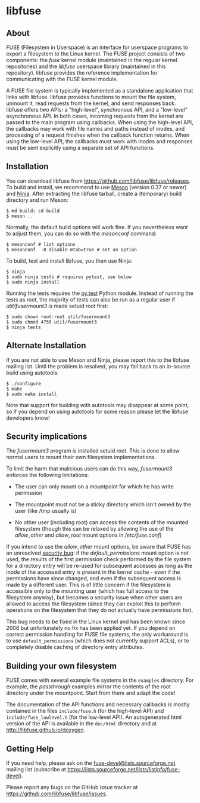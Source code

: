 libfuse
=======

About
-----

FUSE (Filesystem in Userspace) is an interface for userspace programs
to export a filesystem to the Linux kernel. The FUSE project consists
of two components: the *fuse* kernel module (maintained in the regular
kernel repositories) and the *libfuse* userspace library (maintained
in this repository). libfuse provides the reference implementation
for communicating with the FUSE kernel module.

A FUSE file system is typically implemented as a standalone
application that links with libfuse. libfuse provides functions to
mount the file system, unmount it, read requests from the kernel, and
send responses back. libfuse offers two APIs: a "high-level",
synchronous API, and a "low-level" asynchronous API. In both cases,
incoming requests from the kernel are passed to the main program using
callbacks. When using the high-level API, the callbacks may work with
file names and paths instead of inodes, and processing of a request
finishes when the callback function returns. When using the low-level
API, the callbacks must work with inodes and responses must be sent
explicitly using a separate set of API functions.


Installation
------------

You can download libfuse from
https://github.com/libfuse/libfuse/releases. To build and install, we
recommend to use [Meson](http://mesonbuild.com/) (version 0.37 or
newer) and [Ninja](https://ninja-build.org).  After extracting the
libfuse tarball, create a (temporary) build directory and run Meson:

    $ md build; cd build
    $ meson ..

Normally, the default build options will work fine. If you
nevertheless want to adjust them, you can do so with the *mesonconf*
command:

    $ mesonconf # list options
    $ mesonconf  -D disable-mtab=true # set an option

To build, test and install libfuse, you then use Ninja:

    $ ninja
    $ sudo ninja tests # requires pytest, see below
    $ sudo ninja install

Running the tests requires the [py.test](http://www.pytest.org/)
Python module. Instead of running the tests as root, the majority of
tests can also be run as a regular user if *util/fusermount3* is
made setuid root first:

    $ sudo chown root:root util/fusermount3
    $ sudo chmod 4755 util/fusermount3
    $ ninja tests


Alternate Installation
----------------------

If you are not able to use Meson and Ninja, please report this to the
libfuse mailing list. Until the problem is resolved, you may fall back
to an in-source build using autotools:

    $ ./configure
    $ make
    $ sudo make install

Note that support for building with autotools may disappear at some
point, so if you depend on using autotools for some reason please let
the libfuse developers know!


Security implications
---------------------

The *fusermount3* program is installed setuid root. This is done to
allow normal users to mount their own filesystem implementations.

To limit the harm that malicious users can do this way, *fusermount3*
enforces the following limitations:

  - The user can only mount on a mountpoint for which he has write
    permission

  - The mountpoint must not be a sticky directory which isn't owned by
    the user (like /tmp usually is)

  - No other user (including root) can access the contents of the
    mounted filesystem (though this can be relaxed by allowing the use
    of the *allow_other* and *allow_root* mount options in
    */etc/fuse.conf*)


If you intend to use the *allow_other* mount options, be aware that
FUSE has an unresolved [security
bug](https://github.com/libfuse/libfuse/issues/15): if the
*default_permissions* mount option is not used, the results of the
first permission check performed by the file system for a directory
entry will be re-used for subsequent accesses as long as the inode of
the accessed entry is present in the kernel cache - even if the
permissions have since changed, and even if the subsequent access is
made by a different user. This is of little concern if the filesystem
is accessible only to the mounting user (which has full access to the
filesystem anyway), but becomes a security issue when other users are
allowed to access the filesystem (since they can exploit this to
perform operations on the filesystem that they do not actually have
permissions for).

This bug needs to be fixed in the Linux kernel and has been known
since 2006 but unfortunately no fix has been applied yet. If you
depend on correct permission handling for FUSE file systems, the only
workaround is to use `default_permissions` (which does not currently
support ACLs), or to completely disable caching of directory entry
attributes.

Building your own filesystem
------------------------------

FUSE comes with several example file systems in the `examples`
directory. For example, the *passthrough* examples mirror the contents
of the root directory under the mountpoint. Start from there and adapt
the code!

The documentation of the API functions and necessary callbacks is
mostly contained in the files `include/fuse.h` (for the high-level
API) and `include/fuse_lowlevel.h` (for the low-level API). An
autogenerated html version of the API is available in the `doc/html`
directory and at http://libfuse.github.io/doxygen.


Getting Help
------------

If you need help, please ask on the <fuse-devel@lists.sourceforge.net>
mailing list (subscribe at
https://lists.sourceforge.net/lists/listinfo/fuse-devel).

Please report any bugs on the GitHub issue tracker at
https://github.com/libfuse/libfuse/issues.
